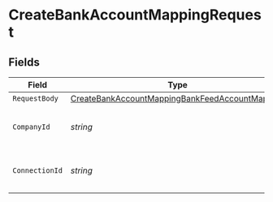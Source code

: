 # CreateBankAccountMappingRequest


## Fields

| Field                                                                                                                       | Type                                                                                                                        | Required                                                                                                                    | Description                                                                                                                 | Example                                                                                                                     |
| --------------------------------------------------------------------------------------------------------------------------- | --------------------------------------------------------------------------------------------------------------------------- | --------------------------------------------------------------------------------------------------------------------------- | --------------------------------------------------------------------------------------------------------------------------- | --------------------------------------------------------------------------------------------------------------------------- |
| `RequestBody`                                                                                                               | [CreateBankAccountMappingBankFeedAccountMapping](../../models/operations/CreateBankAccountMappingBankFeedAccountMapping.md) | :heavy_minus_sign:                                                                                                          | N/A                                                                                                                         |                                                                                                                             |
| `CompanyId`                                                                                                                 | *string*                                                                                                                    | :heavy_check_mark:                                                                                                          | Unique identifier for a company.                                                                                            | 8a210b68-6988-11ed-a1eb-0242ac120002                                                                                        |
| `ConnectionId`                                                                                                              | *string*                                                                                                                    | :heavy_check_mark:                                                                                                          | Unique identifier for a connection.                                                                                         | 2e9d2c44-f675-40ba-8049-353bfcb5e171                                                                                        |